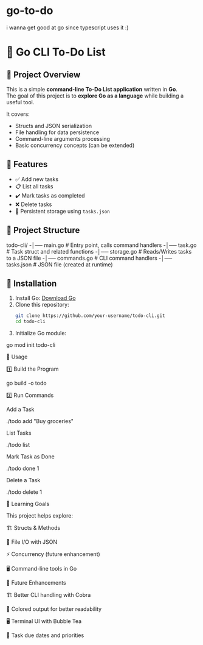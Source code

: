 # go-to-do
i wanna get good at go since typescript uses it :)
# 📝 Go CLI To-Do List

## 📌 Project Overview
This is a simple **command-line To-Do List application** written in **Go**.  
The goal of this project is to **explore Go as a language** while building a useful tool.  

It covers:
- Structs and JSON serialization
- File handling for data persistence
- Command-line arguments processing
- Basic concurrency concepts (can be extended)

## 🚀 Features
- ✅ Add new tasks  
- 📋 List all tasks  
- ✔️ Mark tasks as completed  
- ❌ Delete tasks  
- 💾 Persistent storage using `tasks.json`  

## 📂 Project Structure

todo-cli/ 
-│── main.go          # Entry point, calls command handlers 
-│── task.go          # Task struct and related functions 
-│── storage.go       # Reads/Writes tasks to a JSON file 
-│── commands.go      # CLI command handlers 
-│── tasks.json       # JSON file (created at runtime)

## 🔧 Installation
1. Install Go: [Download Go](https://go.dev/dl/)
2. Clone this repository:
   ```sh
   git clone https://github.com/your-username/todo-cli.git
   cd todo-cli

3. Initialize Go module:

go mod init todo-cli



🏃 Usage

1️⃣ Build the Program

go build -o todo

2️⃣ Run Commands

Add a Task

./todo add "Buy groceries"

List Tasks

./todo list

Mark Task as Done

./todo done 1

Delete a Task

./todo delete 1


🎯 Learning Goals

This project helps explore:

🏗 Structs & Methods

📂 File I/O with JSON

⚡ Concurrency (future enhancement)

🖥 Command-line tools in Go


🔮 Future Enhancements

🏗 Better CLI handling with Cobra

🎨 Colored output for better readability

🖥 Terminal UI with Bubble Tea

📆 Task due dates and priorities
